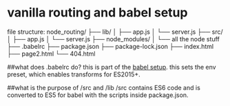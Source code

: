 # vanilla routing and babel setup
file structure:
node_routing/
├── lib/
│   ├── app.js
│   └── server.js
├── src/
│   ├── app.js
│   └── server.js
├── node_modules/
│   └── all the node stuff
├── .babelrc
├── package.json
├── package-lock.json
├── index.html
├── page2.html
└── 404.html

##what does .babelrc do?
this is part of the [babel setup](https://babeljs.io/en/setup#installation).
this sets the env preset, which enables transforms for ES2015+.

##what is the purpose of /src and /lib
/src contains ES6 code and is converted to ES5 for babel with the scripts inside package.json.



